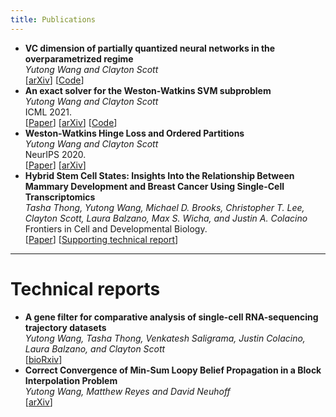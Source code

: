 ```yaml
---
title: Publications
---
```



- **VC dimension of partially quantized neural networks in the overparametrized regime**</br>
*Yutong Wang and Clayton Scott*</br> 
[[arXiv](https://arxiv.org/abs/2110.02456)]
[[Code](https://github.com/YutongWangUMich/HANN)]
- **An exact solver for the Weston-Watkins SVM subproblem**</br>
*Yutong Wang and Clayton Scott*</br> 
ICML 2021.</br> 
[[Paper](https://proceedings.mlr.press/v139/wang21u.html)]
[[arXiv](https://arxiv.org/abs/2102.05640)]
[[Code](https://github.com/YutongWangUMich/liblinear/)]
- **Weston-Watkins Hinge Loss and Ordered Partitions**</br>
*Yutong Wang and Clayton Scott*</br> 
NeurIPS 2020.</br> 
[[Paper](https://papers.nips.cc/paper/2020/hash/e5e6851e7f7ffd3530e7389e183aa468-Abstract.html)]
[[arXiv](https://arxiv.org/abs/2006.07346)]
- **Hybrid Stem Cell States: Insights Into the Relationship Between Mammary Development and Breast Cancer Using Single-Cell Transcriptomics**</br>
*Tasha Thong, Yutong Wang, Michael D. Brooks, Christopher T. Lee, Clayton Scott, Laura Balzano, Max S. Wicha, and Justin A. Colacino* </br>
Frontiers in Cell and Developmental Biology.</br>
[[Paper](https://www.frontiersin.org/articles/10.3389/fcell.2020.00288/full)]
[[Supporting technical report](https://www.biorxiv.org/content/10.1101/637488v1?rss=1)]

---

# Technical reports

- **A gene filter for comparative analysis of single-cell RNA-sequencing trajectory datasets**</br>
*Yutong Wang, Tasha Thong, Venkatesh Saligrama, Justin Colacino, Laura Balzano, and Clayton Scott* </br>
[[bioRxiv](https://www.biorxiv.org/content/10.1101/637488v1?rss=1)]
- **Correct Convergence of Min-Sum Loopy Belief Propagation in a Block Interpolation Problem** </br>
*Yutong Wang, Matthew Reyes and David Neuhoff* </br>
[[arXiv](https://arxiv.org/abs/1702.06391)]
